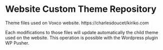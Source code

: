 # Website Custom Theme Repository

Theme files used on Voxco website. https://charlesdoucet/kiriko.com

Each modifications to those files will update automatically the child theme used on the website. This operation is possible with the Wordpress plugin WP Pusher.
